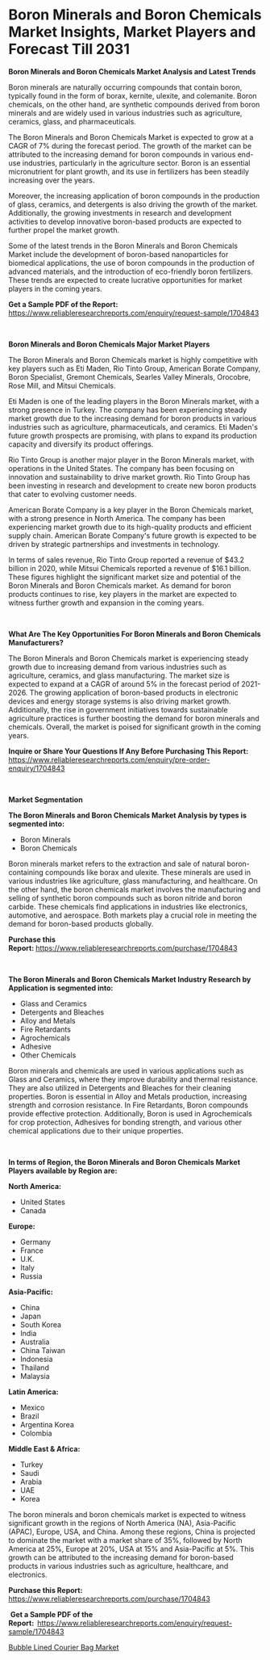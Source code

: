 <p><h1>Boron Minerals and Boron Chemicals Market Insights, Market Players and Forecast Till 2031</h1></p><p><strong>Boron Minerals and Boron Chemicals Market Analysis and Latest Trends</strong></p>
<p><p>Boron minerals are naturally occurring compounds that contain boron, typically found in the form of borax, kernite, ulexite, and colemanite. Boron chemicals, on the other hand, are synthetic compounds derived from boron minerals and are widely used in various industries such as agriculture, ceramics, glass, and pharmaceuticals.</p><p>The Boron Minerals and Boron Chemicals Market is expected to grow at a CAGR of 7% during the forecast period. The growth of the market can be attributed to the increasing demand for boron compounds in various end-use industries, particularly in the agriculture sector. Boron is an essential micronutrient for plant growth, and its use in fertilizers has been steadily increasing over the years.</p><p>Moreover, the increasing application of boron compounds in the production of glass, ceramics, and detergents is also driving the growth of the market. Additionally, the growing investments in research and development activities to develop innovative boron-based products are expected to further propel the market growth.</p><p>Some of the latest trends in the Boron Minerals and Boron Chemicals Market include the development of boron-based nanoparticles for biomedical applications, the use of boron compounds in the production of advanced materials, and the introduction of eco-friendly boron fertilizers. These trends are expected to create lucrative opportunities for market players in the coming years.</p></p>
<p><strong>Get a Sample PDF of the Report:&nbsp;</strong> <a href="https://www.reliableresearchreports.com/enquiry/request-sample/1704843">https://www.reliableresearchreports.com/enquiry/request-sample/1704843</a></p>
<p>&nbsp;</p>
<p><strong>Boron Minerals and Boron Chemicals Major Market Players</strong></p>
<p><p>The Boron Minerals and Boron Chemicals market is highly competitive with key players such as Eti Maden, Rio Tinto Group, American Borate Company, Boron Specialist, Gremont Chemicals, Searles Valley Minerals, Orocobre, Rose Mill, and Mitsui Chemicals.</p><p>Eti Maden is one of the leading players in the Boron Minerals market, with a strong presence in Turkey. The company has been experiencing steady market growth due to the increasing demand for boron products in various industries such as agriculture, pharmaceuticals, and ceramics. Eti Maden's future growth prospects are promising, with plans to expand its production capacity and diversify its product offerings.</p><p>Rio Tinto Group is another major player in the Boron Minerals market, with operations in the United States. The company has been focusing on innovation and sustainability to drive market growth. Rio Tinto Group has been investing in research and development to create new boron products that cater to evolving customer needs.</p><p>American Borate Company is a key player in the Boron Chemicals market, with a strong presence in North America. The company has been experiencing market growth due to its high-quality products and efficient supply chain. American Borate Company's future growth is expected to be driven by strategic partnerships and investments in technology.</p><p>In terms of sales revenue, Rio Tinto Group reported a revenue of $43.2 billion in 2020, while Mitsui Chemicals reported a revenue of $16.1 billion. These figures highlight the significant market size and potential of the Boron Minerals and Boron Chemicals market. As demand for boron products continues to rise, key players in the market are expected to witness further growth and expansion in the coming years.</p></p>
<p>&nbsp;</p>
<p><strong>What Are The Key Opportunities For Boron Minerals and Boron Chemicals Manufacturers?</strong></p>
<p><p>The Boron Minerals and Boron Chemicals market is experiencing steady growth due to increasing demand from various industries such as agriculture, ceramics, and glass manufacturing. The market size is expected to expand at a CAGR of around 5% in the forecast period of 2021-2026. The growing application of boron-based products in electronic devices and energy storage systems is also driving market growth. Additionally, the rise in government initiatives towards sustainable agriculture practices is further boosting the demand for boron minerals and chemicals. Overall, the market is poised for significant growth in the coming years.</p></p>
<p><strong>Inquire or Share Your Questions If Any Before Purchasing This Report:</strong> <a href="https://www.reliableresearchreports.com/enquiry/pre-order-enquiry/1704843">https://www.reliableresearchreports.com/enquiry/pre-order-enquiry/1704843</a></p>
<p>&nbsp;</p>
<p><strong>Market Segmentation</strong></p>
<p><strong>The Boron Minerals and Boron Chemicals Market Analysis by types is segmented into:</strong></p>
<p><ul><li>Boron Minerals</li><li>Boron Chemicals</li></ul></p>
<p><p>Boron minerals market refers to the extraction and sale of natural boron-containing compounds like borax and ulexite. These minerals are used in various industries like agriculture, glass manufacturing, and healthcare. On the other hand, the boron chemicals market involves the manufacturing and selling of synthetic boron compounds such as boron nitride and boron carbide. These chemicals find applications in industries like electronics, automotive, and aerospace. Both markets play a crucial role in meeting the demand for boron-based products globally.</p></p>
<p><strong>Purchase this Report:&nbsp;</strong><a href="https://www.reliableresearchreports.com/purchase/1704843">https://www.reliableresearchreports.com/purchase/1704843</a></p>
<p>&nbsp;</p>
<p><strong>The Boron Minerals and Boron Chemicals Market Industry Research by Application is segmented into:</strong></p>
<p><ul><li>Glass and Ceramics</li><li>Detergents and Bleaches</li><li>Alloy and Metals</li><li>Fire Retardants</li><li>Agrochemicals</li><li>Adhesive</li><li>Other Chemicals</li></ul></p>
<p><p>Boron minerals and chemicals are used in various applications such as Glass and Ceramics, where they improve durability and thermal resistance. They are also utilized in Detergents and Bleaches for their cleaning properties. Boron is essential in Alloy and Metals production, increasing strength and corrosion resistance. In Fire Retardants, Boron compounds provide effective protection. Additionally, Boron is used in Agrochemicals for crop protection, Adhesives for bonding strength, and various other chemical applications due to their unique properties.</p></p>
<p>&nbsp;</p>
<p><strong>In terms of Region, the Boron Minerals and Boron Chemicals Market Players available by Region are:</strong></p>
<p>
    <p> <strong> North America: </strong>
        <ul>
            <li>United States</li>
            <li>Canada</li>
        </ul>
        </p> 
    <p> <strong> Europe: </strong>
        <ul>
            <li>Germany</li>
            <li>France</li>
            <li>U.K.</li>
            <li>Italy</li>
            <li>Russia</li>
        </ul>
        </p> 
    <p> <strong> Asia-Pacific: </strong>
        <ul>
            <li>China</li>
            <li>Japan</li>
            <li>South Korea</li>
            <li>India</li>
            <li>Australia</li>
            <li>China Taiwan</li>
            <li>Indonesia</li>
            <li>Thailand</li>
            <li>Malaysia</li>
        </ul>
        </p> 
    <p> <strong> Latin America: </strong>
        <ul>
            <li>Mexico</li>
            <li>Brazil</li>
            <li>Argentina Korea</li>
            <li>Colombia</li>
        </ul>
        </p> 
    <p> <strong> Middle East & Africa: </strong>
        <ul>
            <li>Turkey</li>
            <li>Saudi</li>
            <li>Arabia</li>
            <li>UAE</li>
            <li>Korea</li>
        </ul>
    </p>
    </p>
<p><p>The boron minerals and boron chemicals market is expected to witness significant growth in the regions of North America (NA), Asia-Pacific (APAC), Europe, USA, and China. Among these regions, China is projected to dominate the market with a market share of 35%, followed by North America at 25%, Europe at 20%, USA at 15% and Asia-Pacific at 5%. This growth can be attributed to the increasing demand for boron-based products in various industries such as agriculture, healthcare, and electronics.</p></p>
<p><strong>Purchase this Report: </strong><a href="https://www.reliableresearchreports.com/purchase/1704843">https://www.reliableresearchreports.com/purchase/1704843</a></p>
<p>&nbsp;<strong>Get a Sample PDF of the Report:&nbsp;&nbsp;</strong><a href="https://www.reliableresearchreports.com/enquiry/request-sample/1704843">https://www.reliableresearchreports.com/enquiry/request-sample/1704843</a></p>
<p><strong></strong></p>
<p><p><a href="https://github.com/Hazelklievgspy6vdcsmu106w/Market-Research-Report-List-1/blob/main/bubble-lined-courier-bag-market.md">Bubble Lined Courier Bag Market</a></p></p>